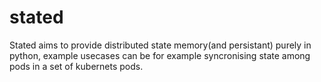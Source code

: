 # stated

Stated aims to provide distributed state memory(and persistant) purely in python, example usecases can be for example syncronising state among pods in a set of kubernets pods.
